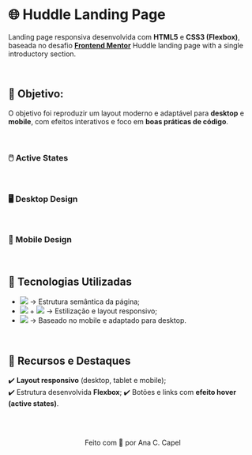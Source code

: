  # 🌐 Huddle Landing Page

Landing page responsiva desenvolvida com **HTML5** e **CSS3 (Flexbox)**, baseada no desafio **[Frontend Mentor](https://www.frontendmentor.io/profile/AnaCCapel)** Huddle landing page with a single introductory section.

<br>

## 🎯 Objetivo:
O objetivo foi reproduzir um layout moderno e adaptável para **desktop** e **mobile**, com efeitos interativos e foco em **boas práticas de código**.

<br>

### 🖱️ Active States

<br>

### 🖥️ Desktop Design

<br>

### 📱 Mobile Design

<br>

## 🚀 Tecnologias Utilizadas
  
- <img src="https://img.shields.io/badge/HTML5-E44D26?style=for-the-badge&logo=html5&logoColor=white" /> → Estrutura semântica da página; 
- <img src="https://img.shields.io/badge/CSS3-264DE4?style=for-the-badge&logo=css3&logoColor=white" /> + <img src="https://img.shields.io/badge/Flexbox-AA77FF?style=for-the-badge&logo=css3&logoColor=white" /> → Estilização e layout responsivo;  
- <img src="https://img.shields.io/badge/Mobile First-FF0060?style=for-the-badge&logo=css3&logoColor=white" /> → Baseado no mobile e adaptado para desktop. 

<br>

## 🎨 Recursos e Destaques

✔️ **Layout responsivo** (desktop, tablet e mobile);  
✔️ Estrutura desenvolvida **Flexbox**;
✔️ Botões e links com **efeito hover (active states)**.
 
 
 <br>
 <br>

<p align="center">Feito com 💜 por  Ana C. Capel</p>